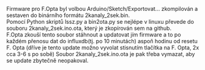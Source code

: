 
Firmware pro F.Opta byl volbou Arduino/Sketch/Exportovat... zkompilován a sestaven do binárního formátu  2kanaly_2sek.bin.      
Pomocí Python skriptů lssz.py a bin2ota.py se nejlépe v linuxu převede do souboru  2kanaly_2sek.ino.ota, který je zkopírován sem na github.       
F.Opta zkouší tento soubor stáhnout a updatovat jím firmware a to po každém přenosu dat do influxdb(tj. po 10 minutách) aspoň hodinu od resetu F. Opta
(dříve je tento update možno vyvolat stisnutím  tlačítka na F. Opta, 2x cca 3-6 s po sobě) 
Soubor 2kanaly_2sek.ino.ota je pak třeba vymazat, aby se update zbytečně neopakoval. 
